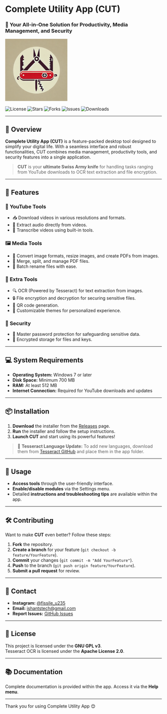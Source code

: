#  Complete Utility App (CUT)
### 📌 Your All-in-One Solution for Productivity, Media Management, and Security

<img src="assets/icon.png" alt="Complete Utility App Icon" width="200"/>

![License](https://img.shields.io/github/license/0pen-sourcer/Complete-Utility-App?style=for-the-badge)
![Stars](https://img.shields.io/github/stars/0pen-sourcer/Complete-Utility-App?style=for-the-badge)
![Forks](https://img.shields.io/github/forks/0pen-sourcer/Complete-Utility-App?style=for-the-badge)
![Issues](https://img.shields.io/github/issues/0pen-sourcer/Complete-Utility-App?style=for-the-badge)
![Downloads](https://img.shields.io/github/downloads/0pen-sourcer/Complete-Utility-App/total?style=for-the-badge)

---

## 📖 Overview
**Complete Utility App (CUT)** is a feature-packed desktop tool designed to simplify your digital life. With a seamless interface and robust functionalities, CUT combines media management, productivity tools, and security features into a single application.  

> **CUT** is your **ultimate Swiss Army knife** for handling tasks ranging from YouTube downloads to OCR text extraction and file encryption.  

---

## 🌟 Features
### 🔗 **YouTube Tools**
- 📥 Download videos in various resolutions and formats.
- 🎵 Extract audio directly from videos.
- 📄 Transcribe videos using built-in tools.

### 🖼️ **Media Tools**
- 📸 Convert image formats, resize images, and create PDFs from images.
- 📄 Merge, split, and manage PDF files.
- 🔄 Batch rename files with ease.

### 🧰 **Extra Tools**
- 🔍 OCR (Powered by Tesseract) for text extraction from images.
- 🔒 File encryption and decryption for securing sensitive files.
- 📲 QR code generation.
- 🎨 Customizable themes for personalized experience.

### 🔑 **Security**
- 🔐 Master password protection for safeguarding sensitive data.
- 📂 Encrypted storage for files and keys.

---

## 💻 System Requirements
- **Operating System:** Windows 7 or later  
- **Disk Space:** Minimum 700 MB  
- **RAM:** At least 512 MB  
- **Internet Connection:** Required for YouTube downloads and updates  

---

## 📦 Installation
1. **Download** the installer from the [Releases](https://github.com/0pen-sourcer/Complete-Utility-App/releases) page.  
2. **Run** the installer and follow the setup instructions.  
3. **Launch CUT** and start using its powerful features!  

> 📌 **Tesseract Language Update:** To add new languages, download them from [Tesseract GitHub](https://github.com/tesseract-ocr/tesseract) and place them in the app folder.

---

## 🚀 Usage
- **Access tools** through the user-friendly interface.  
- **Enable/disable modules** via the Settings menu.  
- Detailed **instructions and troubleshooting tips** are available within the app.  

---

## 🛠️ Contributing
Want to make **CUT** even better? Follow these steps:

1. **Fork** the repository.  
2. **Create a branch** for your feature (`git checkout -b feature/YourFeature`).  
3. **Commit** your changes (`git commit -m "Add YourFeature"`).  
4. **Push** to the branch (`git push origin feature/YourFeature`).  
5. **Submit a pull request** for review.  

---

## 📧 Contact
- **Instagram:** [@fissile_u235](https://www.instagram.com/fissile_u235)  
- **Email:** [ishantstech@gmail.com](mailto:ishantstech@gmail.com)  
- **Report Issues:** [GitHub Issues](https://github.com/0pen-sourcer/Complete-Utility-App/issues)  

---

## 📜 License
This project is licensed under the **GNU GPL v3**.  
Tesseract OCR is licensed under the **Apache License 2.0**.  

---

## 📚 Documentation
Complete documentation is provided within the app. Access it via the **Help menu**.

---

Thank you for using Complete Utility App 😊
